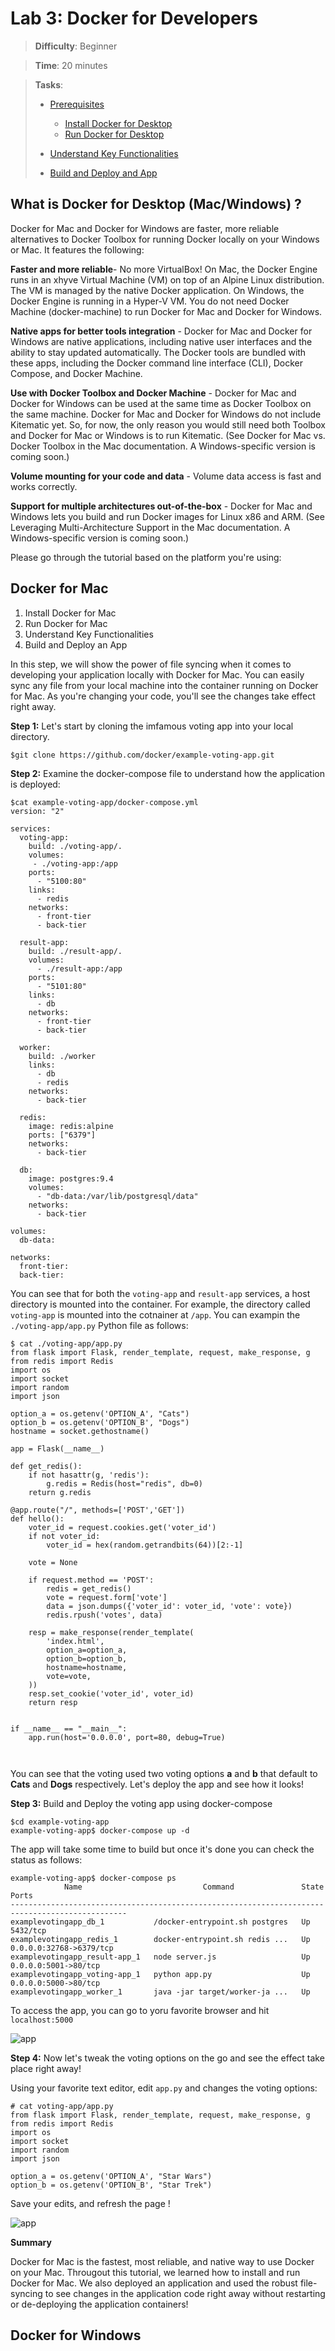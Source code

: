 # Lab 3: Docker for Developers

> **Difficulty**: Beginner

> **Time**:  20 minutes

> **Tasks**:
> 
> + [Prerequisites]()
> 
> 	+ [Install Docker for Desktop]()
> 	+ [Run Docker for Desktop]()
>  + [Understand Key Functionalities]()
>  + [Build and Deploy and App]()

## What is Docker for Desktop (Mac/Windows) ?

Docker for Mac and Docker for Windows are faster, more reliable alternatives to Docker Toolbox for running Docker locally on your Windows or Mac. It features the following:

**Faster and more reliable**- No more VirtualBox! On Mac, the Docker Engine runs in an xhyve Virtual Machine (VM) on top of an Alpine Linux distribution. The VM is managed by the native Docker application. On Windows, the Docker Engine is running in a Hyper-V VM. You do not need Docker Machine (docker-machine) to run Docker for Mac and Docker for Windows.

**Native apps for better tools integration** - Docker for Mac and Docker for Windows are native applications, including native user interfaces and the ability to stay updated automatically. The Docker tools are bundled with these apps, including the Docker command line interface (CLI), Docker Compose, and Docker Machine.

**Use with Docker Toolbox and Docker Machine** - Docker for Mac and Docker for Windows can be used at the same time as Docker Toolbox on the same machine. Docker for Mac and Docker for Windows do not include Kitematic yet. So, for now, the only reason you would still need both Toolbox and Docker for Mac or Windows is to run Kitematic. (See Docker for Mac vs. Docker Toolbox in the Mac documentation. A Windows-specific version is coming soon.)

**Volume mounting for your code and data** - Volume data access is fast and works correctly.

**Support for multiple architectures out-of-the-box** - Docker for Mac and Windows lets you build and run Docker images for Linux x86 and ARM. (See Leveraging Multi-Architecture Support in the Mac documentation. A Windows-specific version is coming soon.)

Please go through the tutorial based on the platform you're using:

## Docker for Mac


1. Install Docker for Mac
2. Run Docker for Mac
3. Understand Key Functionalities
4. Build and Deploy an App 

In this step, we will show the power of file syncing when it comes to developing your application locally with Docker for Mac. You can easily sync any file from your local machine into the container running on Docker for Mac. As you're changing your code, you'll see the changes take effect right away. 

**Step 1:** Let's start by cloning the imfamous voting app into your local directory.

```
$git clone https://github.com/docker/example-voting-app.git
```

**Step 2:** Examine the docker-compose file to understand how the application is deployed:

```
$cat example-voting-app/docker-compose.yml
version: "2"

services:
  voting-app:
    build: ./voting-app/.
    volumes:
     - ./voting-app:/app
    ports:
      - "5100:80"
    links:
      - redis
    networks:
      - front-tier
      - back-tier

  result-app:
    build: ./result-app/.
    volumes:
      - ./result-app:/app
    ports:
      - "5101:80"
    links:
      - db
    networks:
      - front-tier
      - back-tier

  worker:
    build: ./worker
    links:
      - db
      - redis
    networks:
      - back-tier

  redis:
    image: redis:alpine
    ports: ["6379"]
    networks:
      - back-tier

  db:
    image: postgres:9.4
    volumes:
      - "db-data:/var/lib/postgresql/data"
    networks:
      - back-tier

volumes:
  db-data:

networks:
  front-tier:
  back-tier:
```

You can see that for both the `voting-app` and `result-app` services, a host directory is mounted into the container. For example, the directory called `voting-app` is mounted into the cotnainer at `/app`. You can exampin the `./voting-app/app.py` Python file as follows:


```
$ cat ./voting-app/app.py
from flask import Flask, render_template, request, make_response, g
from redis import Redis
import os
import socket
import random
import json

option_a = os.getenv('OPTION_A', "Cats")
option_b = os.getenv('OPTION_B', "Dogs")
hostname = socket.gethostname()

app = Flask(__name__)

def get_redis():
    if not hasattr(g, 'redis'):
        g.redis = Redis(host="redis", db=0)
    return g.redis

@app.route("/", methods=['POST','GET'])
def hello():
    voter_id = request.cookies.get('voter_id')
    if not voter_id:
        voter_id = hex(random.getrandbits(64))[2:-1]

    vote = None

    if request.method == 'POST':
        redis = get_redis()
        vote = request.form['vote']
        data = json.dumps({'voter_id': voter_id, 'vote': vote})
        redis.rpush('votes', data)

    resp = make_response(render_template(
        'index.html',
        option_a=option_a,
        option_b=option_b,
        hostname=hostname,
        vote=vote,
    ))
    resp.set_cookie('voter_id', voter_id)
    return resp


if __name__ == "__main__":
    app.run(host='0.0.0.0', port=80, debug=True)

 
```

You can see that the voting used two voting options **a** and **b** that default to **Cats** and **Dogs** respectively. Let's deploy the app and see how it looks!

**Step 3:** Build and Deploy the voting app using docker-compose

```
$cd example-voting-app
example-voting-app$ docker-compose up -d
```

The app will take some time to build but once it's done you can check the status as follows:

```
example-voting-app$ docker-compose ps
            Name                           Command               State            Ports
------------------------------------------------------------------------------------------------
examplevotingapp_db_1           /docker-entrypoint.sh postgres   Up      5432/tcp
examplevotingapp_redis_1        docker-entrypoint.sh redis ...   Up      0.0.0.0:32768->6379/tcp
examplevotingapp_result-app_1   node server.js                   Up      0.0.0.0:5001->80/tcp
examplevotingapp_voting-app_1   python app.py                    Up      0.0.0.0:5000->80/tcp
examplevotingapp_worker_1       java -jar target/worker-ja ...   Up

```

To access the app, you can go to yoru favorite browser and hit `localhost:5000`


![app](images/image1.png)



**Step 4:** Now let's tweak the voting options on the go and see the effect take place right away!

Using your favorite text editor, edit `app.py` and changes the voting options:

 
 ```
 # cat voting-app/app.py
from flask import Flask, render_template, request, make_response, g
from redis import Redis
import os
import socket
import random
import json

option_a = os.getenv('OPTION_A', "Star Wars")
option_b = os.getenv('OPTION_B', "Star Trek")
 ```
 
Save your edits, and refresh the page !


![app](images/image2.png)

**Summary**

Docker for Mac is the fastest, most reliable, and native way to use Docker on your Mac. Througout this tutorial, we learned how to install and run Docker for Mac. We also deployed an application and used the robust file-syncing to see changes in the application code right away without restarting or de-deploying the application containers!


## Docker for Windows
